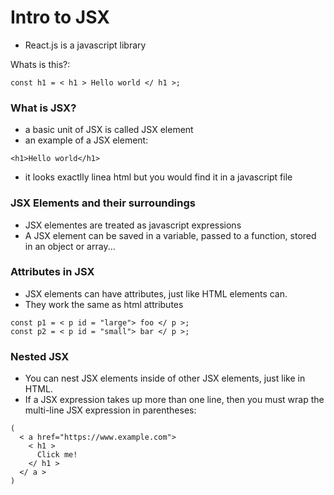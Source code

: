 # Intro to JSX

- React.js is a javascript library

 Whats is this?:

```
const h1 = < h1 > Hello world </ h1 >;
```

### What is JSX?
- a basic unit of JSX is called JSX element
- an example of a JSX element: 
```
<h1>Hello world</h1>
```
- it looks exactlly linea html but you would find it in a javascript file

### JSX Elements and their surroundings
- JSX elementes are treated as javascript expressions
- A JSX element can be saved in a variable, passed to a function, stored in an object or array...

### Attributes in JSX
- JSX elements can have attributes, just like HTML elements can.
- They work the same as html attributes

```
const p1 = < p id = "large"> foo </ p >;
const p2 = < p id = "small"> bar </ p >;

```

### Nested JSX
- You can nest JSX elements inside of other JSX elements, just like in HTML.
- If a JSX expression takes up more than one line, then you must wrap the multi-line JSX expression in parentheses:
```
(
  < a href="https://www.example.com">
    < h1 >
      Click me!
    </ h1 >
  </ a >
)
```






